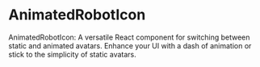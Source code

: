 # AnimatedRobotIcon
AnimatedRobotIcon: A versatile React component for switching between static and animated avatars. Enhance your UI with a dash of animation or stick to the simplicity of static avatars.
